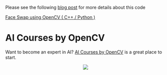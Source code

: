 Please see the following
[blog post](https://www.learnopencv.com/face-swap-using-opencv-c-python/) for
more details about this code

[Face Swap using OpenCV ( C++ / Python )](https://www.learnopencv.com/face-swap-using-opencv-c-python/)

# AI Courses by OpenCV

Want to become an expert in AI?
[AI Courses by OpenCV](https://opencv.org/courses/) is a great place to start.

<a href="https://opencv.org/courses/">
<p align="center">
<img src="https://www.learnopencv.com/wp-content/uploads/2020/04/AI-Courses-By-OpenCV-Github.png">
</p>
</a>
